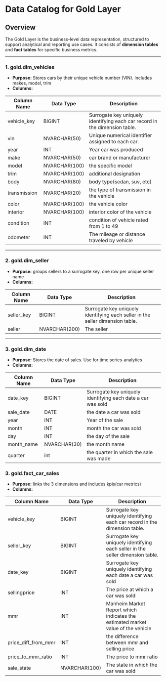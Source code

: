 # Data Catalog for Gold Layer

## Overview
The Gold Layer is the business-level data representation, structured to support analytical and reporting use cases. It consists of **dimension tables** and **fact tables** for specific business metrics.

---

### 1. **gold.dim_vehicles**
- **Purpose:** Stores cars by their unique vehicle number (VIN). Includes makes, model, trim
- **Columns:**

| Column Name      | Data Type     | Description                                                                                   |
|------------------|---------------|-----------------------------------------------------------------------------------------------|
| vehicle_key      | BIGINT        | Surrogate key uniquely identifying each car record in the dimension table.               |
| vin              | NVARCHAR(50)  | Unique numerical identifier assigned to each car.                                        |
| year  | INT  | Year car was produced        |
| make       | NVARCHAR(50)  | car brand or manufacturer                                      |
| model        | NVARCHAR(100)  | the specific model                                                    |
| trim        | NVARCHAR(100)  | additional designation                             |
| body  | NVARCHAR(80)  | body type(sedan, suv, etc)                              |
| transmission     | NVARCHAR(20)  | the type of transmission in the vehicle                                 |
| color      | NVARCHAR(100)         | the vehicle color               |
| interior     | NVARCHAR(100)          | interior color of the vehicle |
| condition     | INT            | condition of vehicle rated from 1 to 49|
| odometer     | INT         | The mileage or distance traveled by vehicle|
---

### 2. **gold.dim_seller**
- **Purpose:** groups sellers to a surrogate key. one row per unique seller name
- **Columns:**

| Column Name         | Data Type     | Description                                                                                   |
|---------------------|---------------|-----------------------------------------------------------------------------------------------|
| seller_key         | BIGINT           | Surrogate key uniquely identifying each seller in the seller dimension table.         |
| seller        | NVARCHAR(200)          | The seller            |


---

### 3. **gold.dim_date**
- **Purpose:** Stores the date of sales. Use for time series-analytics
- **Columns:**

| Column Name      | Data Type     | Description                                                                                   |
|------------------|---------------|-----------------------------------------------------------------------------------------------|
| date_key      | BIGINT        | Surrogate key uniquely identifying each date a car was sold               |
| sale_date              | DATE  | the date a car was sold                                        |
| year  | INT  | Year of the sale       |
| month       | INT  | month the car was sold                                    |
| day       | INT | the day of the sale                                                    |
| month_name       | NVARCHAR(30)  | the month name                        |
| quarter | int | the quarter in which the sale was made                          |




### 3. **gold.fact_car_sales**
- **Purpose:** links the 3 dimensions and includes kpis(car metrics)
- **Columns:**

| Column Name     | Data Type     | Description                                                                                   |
|-----------------|---------------|-----------------------------------------------------------------------------------------------|
| vehicle_key      | BIGINT        | Surrogate key uniquely identifying each car record in the dimension table.               |
| seller_key         | BIGINT           | Surrogate key uniquely identifying each seller in the seller dimension table.         |
| date_key      | BIGINT        | Surrogate key uniquely identifying each date a car was sold               |
| sellingprice      | INT          | The price at which a car was sold                                                          |
| mmr  | INT          | Manheim Market Report which indicates the estimated market value of the vehicle                                        |
| price_diff_from_mmr       | INT         |       the difference between mmr and selling price                                               |
| price_to_mmr_ratio    | INT           | The price to mmr ratio   |
| sale_state       | NVARCHAR(100)          |           The state in which the car was sold            |
